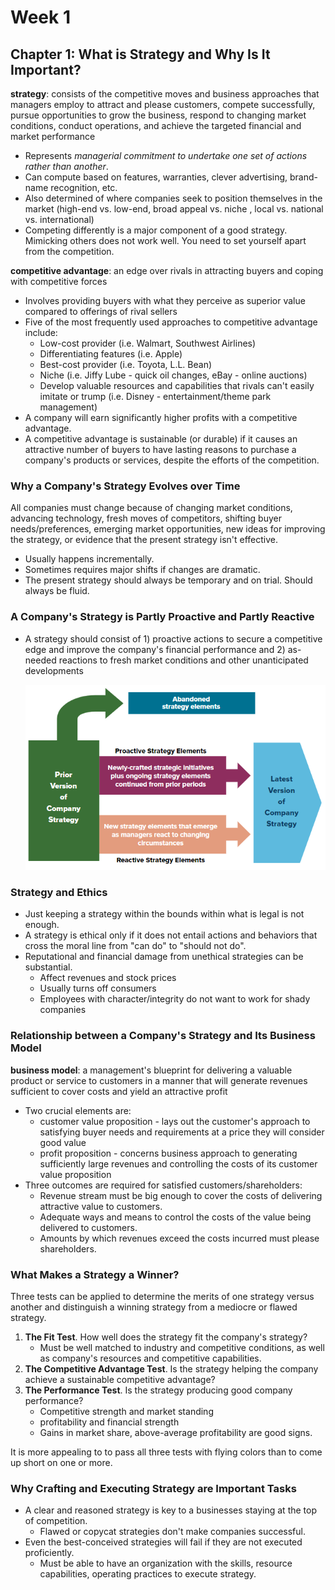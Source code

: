 # Week 1

## Chapter 1: What is Strategy and Why Is It Important?

**strategy**: consists of the competitive moves and business approaches that managers employ to attract and please customers, compete successfully, pursue opportunities to grow the business, respond to changing market conditions, conduct operations, and achieve the targeted financial and market performance

* Represents *managerial commitment to undertake one set of actions rather than another*.
* Can compute based on features, warranties, clever advertising, brand-name recognition, etc.
* Also determined of where companies seek to position themselves in the market (high-end vs. low-end, broad appeal vs. niche , local vs. national vs. international)
* Competing differently is a major component of a good strategy. Mimicking others does not work well. You need to set yourself apart from the competition.

**competitive advantage**: an edge over rivals in attracting buyers and coping with competitive forces

* Involves providing buyers with what they perceive as superior value compared to offerings of rival sellers
* Five of the most frequently used approaches to competitive advantage include:
  * Low-cost provider (i.e. Walmart, Southwest Airlines)
  * Differentiating features (i.e. Apple)
  * Best-cost provider (i.e. Toyota, L.L. Bean)
  * Niche (i.e. Jiffy Lube - quick oil changes, eBay - online auctions)
  * Develop valuable resources and capabilities that rivals can't easily imitate or trump (i.e. Disney - entertainment/theme park management)
* A company will earn significantly higher profits with a competitive advantage.
* A competitive advantage is sustainable (or durable) if it causes an attractive number of buyers to have lasting reasons to purchase a company's products or services, despite the efforts of the competition.

### Why a Company's Strategy Evolves over Time

All companies must change because of changing market conditions, advancing technology, fresh moves of competitors, shifting buyer needs/preferences, emerging market opportunities, new ideas for improving the strategy, or evidence that the present strategy isn't effective.

* Usually happens incrementally.
* Sometimes requires major shifts if changes are dramatic.
* The present strategy should always be temporary and on trial. Should always be fluid.

### A Company's Strategy is Partly Proactive and Partly Reactive

* A strategy should consist of 1) proactive actions to secure a competitive edge and improve the company's financial performance and 2) as-needed reactions to fresh market conditions and other unanticipated developments

  ![img](images/company-strategy-blend.png)

### Strategy and Ethics

* Just keeping a strategy within the bounds within what is legal is not enough.
* A strategy is ethical only if it does not entail actions and behaviors that cross the moral line from "can do" to "should not do".
* Reputational and financial damage from unethical strategies can be substantial.
  * Affect revenues and stock prices
  * Usually turns off consumers
  * Employees with character/integrity do not want to work for shady companies

### Relationship between a Company's Strategy and Its Business Model

**business model**: a management's blueprint for delivering a valuable product or service to customers in a manner that will generate revenues sufficient to cover costs and yield an attractive profit

* Two crucial elements are:
  * customer value proposition - lays out the customer's approach to satisfying buyer needs and requirements at a price they will consider good value
  * profit proposition - concerns business approach to generating sufficiently large revenues and controlling the costs of its customer value proposition
* Three outcomes are required for satisfied customers/shareholders:
  * Revenue stream must be big enough to cover the costs of delivering attractive value to customers.
  * Adequate ways and means to control the costs of the value being delivered to customers.
  * Amounts by which revenues exceed the costs incurred must please shareholders.

### What Makes a Strategy a Winner?

Three tests can be applied to determine the merits of one strategy versus another and distinguish a winning strategy from a mediocre or flawed strategy.

1. **The Fit Test**. How well does the strategy fit the company's strategy?
   * Must be well matched to industry and competitive conditions, as well as company's resources and competitive capabilities.
2. **The Competitive Advantage Test**. Is the strategy helping the company achieve a sustainable competitive advantage?
3. **The Performance Test**. Is the strategy producing good company performance?
   * Competitive strength and market standing
   * profitability and financial strength
   * Gains in market share, above-average profitability are good signs.

It is more appealing to to pass all three tests with flying colors than to come up short on one or more.

### Why Crafting and Executing Strategy are Important Tasks

* A clear and reasoned strategy is key to a businesses staying at the top of competition.
  * Flawed or copycat strategies don't make companies successful.
* Even the best-conceived strategies will fail if they are not executed proficiently.
  * Must be able to have an organization with the skills, resource capabilities, operating practices to execute strategy.
